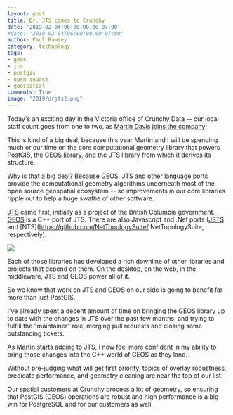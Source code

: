 ```yaml
---
layout: post
title: Dr. JTS comes to Crunchy
date: '2019-02-04T06:00:00.00-07:00'
#date: '2019-02-04T06:00:00.00-07:00'
author: Paul Ramsey
category: technology
tags:
- geos
- jts
- postgis
- open source
- geospatial
comments: True
image: "2019/drjts2.png"
---
```


Today's an exciting day in the Victoria office of Crunchy Data -- our local staff count goes from one to two, as [Martin Davis](https://github.com/dr-jts) [joins the company](https://lin-ear-th-inking.blogspot.com/2019/02/joining-crunchy-data-to-work-on-postgis.html)! 

This is kind of a big deal, because this year Martin and I will be spending much or our time on the core computational geometry library that powers PostGIS, the [GEOS library](https://trac.osgeo.org/geos), and the JTS library from which it derives its structure.

Why is that a big deal? Because GEOS, JTS and other language ports provide the computational geometry algorithms underneath most of the open source geospatial ecosystem -- so improvements in our core libraries ripple out to help a huge swathe of other software.

[JTS](https://github.com/locationtech/jts) came first, initially as a project of the British Columbia government. [GEOS](https://trac.osgeo.org/geos/) is a C++ port of JTS. There are also Javascript and .Net ports ([JSTS](https://github.com/bjornharrtell/jsts) and [NTS](https://github.com/NetTopologySuite/
NetTopologySuite, respectively).

<img src="https://docs.google.com/drawings/d/e/2PACX-1vRHW78fR1a1cYnfy3MVhXWH_kf114dO8eypgmoNqTZNYo-IOGU3_t4K29TJz-aU6SRusyJuN_gowk-Y/pub?w=967&amp;h=849">

Each of those libraries has developed a rich downline of other libraries and projects that depend on them. On the desktop, on the web, in the middleware, JTS and GEOS power all of it.

So we know that work on JTS and GEOS on our side is going to benefit far more than just PostGIS. 

I've already spent a decent amount of time on bringing the GEOS library up to date with the changes in JTS over the past few months, and trying to fulfill the "maintainer" role, merging pull requests and closing some outstanding tickets. 

As Martin starts adding to JTS, I now feel more confident in my ability to bring those changes into the C++ world of GEOS as they land.

Without pre-judging what will get first priority, topics of overlay robustness, predicate performance, and geometry cleaning are near the top of our list. 

Our spatial customers at Crunchy process a lot of geometry, so ensuring that PostGIS (GEOS) operations are robust and high performance is a big win for PostgreSQL and for our customers as well.

